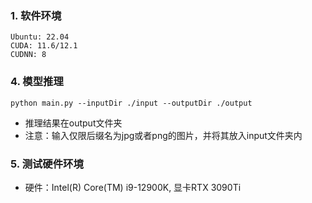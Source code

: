 ### 1. 软件环境
```
Ubuntu: 22.04
CUDA: 11.6/12.1
CUDNN: 8
```

[//]: # (### 2. 配置虚拟环境并激活)

[//]: # (```)

[//]: # (conda env create -f environment.yml)

[//]: # (conda activate avatar_migu)

[//]: # (```)

[//]: # (### 3. 安装nvdiffrast)

[//]: # (```)

[//]: # (cd nvdiffrast)

[//]: # (pip install .)

[//]: # (cd ..)

[//]: # (```)

### 4. 模型推理
```
python main.py --inputDir ./input --outputDir ./output
```
* 推理结果在output文件夹
* 注意：输入仅限后缀名为jpg或者png的图片，并将其放入input文件夹内

### 5. 测试硬件环境
* 硬件：Intel(R) Core(TM) i9-12900K, 显卡RTX 3090Ti

